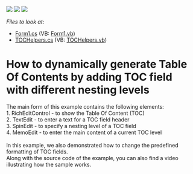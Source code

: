 <!-- default badges list -->
![](https://img.shields.io/endpoint?url=https://codecentral.devexpress.com/api/v1/VersionRange/128610081/15.2.12%2B)
[![](https://img.shields.io/badge/Open_in_DevExpress_Support_Center-FF7200?style=flat-square&logo=DevExpress&logoColor=white)](https://supportcenter.devexpress.com/ticket/details/T424524)
[![](https://img.shields.io/badge/📖_How_to_use_DevExpress_Examples-e9f6fc?style=flat-square)](https://docs.devexpress.com/GeneralInformation/403183)
<!-- default badges end -->
<!-- default file list -->
*Files to look at*:

* [Form1.cs](./CS/WindowsFormsApplication1/Form1.cs) (VB: [Form1.vb](./VB/WindowsFormsApplication1/Form1.vb))
* [TOCHelpers.cs](./CS/WindowsFormsApplication1/TOCHelpers.cs) (VB: [TOCHelpers.vb](./VB/WindowsFormsApplication1/TOCHelpers.vb))
<!-- default file list end -->
# How to dynamically generate Table Of Contents by adding TOC field with different nesting levels


<p>The main form of this example contains the following elements:<br>1. RichEditControl - to show the Table Of Content (TOC)<br>2. TextEdit - to enter a text for a TOC field header<br>3. SpinEdit - to specify a nesting level of a TOC field<br>4. MemoEdit - to enter the main content of a current TOC level<br><br>In this example, we also demonstrated how to change the predefined formatting of TOC fields.<br>Along with the source code of the example, you can also find a video illustrating how the sample works.</p>

<br/>


